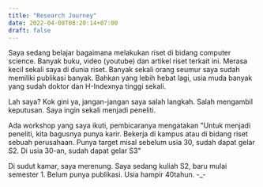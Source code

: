 ```yaml
---
title: "Research Journey"
date: 2022-04-08T08:20:14+07:00
draft: false
---
```


Saya sedang belajar bagaimana melakukan riset di bidang computer science. Banyak buku, video (youtube) dan artikel riset terkait ini. Merasa kecil sekali saya di dunia riset. Banyak sekali orang seumur saya sudah memiliki publikasi banyak. Bahkan yang lebih hebat lagi, usia muda banyak yang sudah doktor dan H-Indexnya tinggi sekali.

Lah saya?
Kok gini ya, jangan-jangan saya salah langkah. Salah mengambil keputusan. Saya ingin sekali menjadi peneliti.

Ada workshop yang saya ikuti, pembicaranya mengatakan "Untuk menjadi peneliti, kita bagusnya punya karir. Bekerja di kampus atau di bidang riset sebuah perusahaan. Punya target misal sebelum usia 30, sudah dapat gelar S2. Di usia 30-an, sudah dapat gelar S3"

Di sudut kamar, saya merenung.
Saya sedang kuliah S2, baru mulai semester 1. Belum punya publikasi. Usia hampir 40tahun. -_-